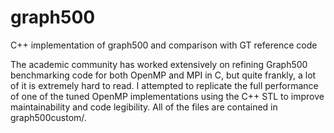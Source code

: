 # graph500
C++ implementation of graph500 and comparison with GT reference code

The academic community has worked extensively on refining Graph500 benchmarking code for both OpenMP and MPI
in C, but quite frankly, a lot of it is extremely hard to read. I attempted to replicate the full performance of
one of the tuned OpenMP implementations using the C++ STL to improve maintainability and code legibility.
All of the files are contained in graph500custom/.
